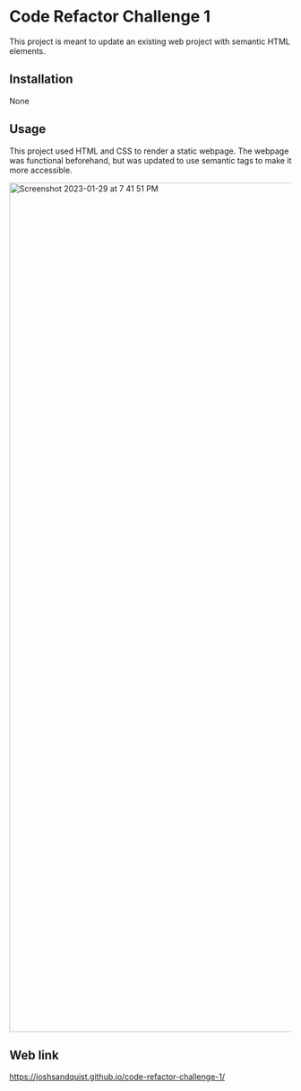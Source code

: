 # Code Refactor Challenge 1

This project is meant to update an existing web project with semantic HTML elements.

## Installation

None

## Usage

This project used HTML and CSS to render a static webpage. The webpage was functional beforehand, but was updated to use semantic tags to make it more accessible.

<img width="1512" alt="Screenshot 2023-01-29 at 7 41 51 PM" src="https://user-images.githubusercontent.com/104536533/215376379-7b8fd085-3cf4-4bc9-9222-22560c203048.png">

## Web link

https://joshsandquist.github.io/code-refactor-challenge-1/
